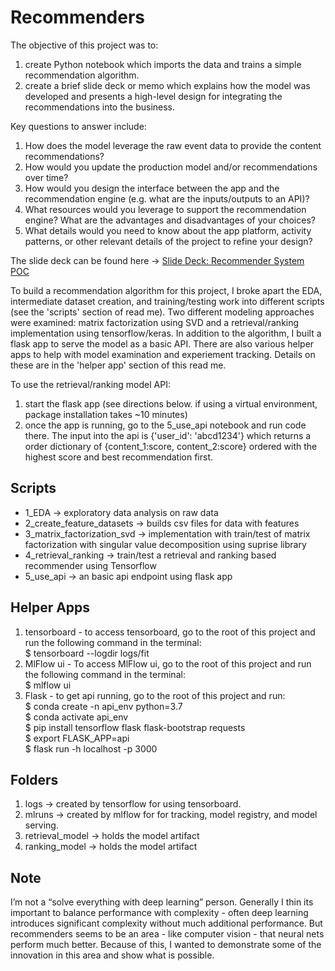 # Recommenders
The objective of this project was to:
1. create Python notebook which imports the data and trains a simple recommendation algorithm.
2. create a brief slide deck or memo which explains how the model was developed and presents a high-level design for integrating the recommendations into the business.

Key questions to answer include:
1. How does the model leverage the raw event data to provide the content recommendations?
2. How would you update the production model and/or recommendations over time?
3. How would you design the interface between the app and the recommendation engine (e.g. what are the inputs/outputs to an API)?
4. What resources would you leverage to support the recommendation engine? What are the advantages and disadvantages of your choices?
5. What details would you need to know about the app platform, activity patterns, or
other relevant details of the project to refine your design?

The slide deck can be found here -> [Slide Deck: Recommender System POC](https://docs.google.com/presentation/d/125fHNkl2iV7J0MNec3c1JziTNHdGIiupGeZDp3NKnoo/edit#slide=id.p)

To build a recommendation algorithm for this project, I broke apart the EDA, intermediate dataset creation, and training/testing work into different scripts (see the 'scripts' section of read me). Two different modeling approaches were examined: matrix factorization using SVD and a retrieval/ranking implementation using tensorflow/keras. In addition to the algorithm, I built a flask app to serve the model as a basic API. There are also various helper apps to help with model examination and experiement tracking. Details on these are in the 'helper app' section of this read me.

To use the retrieval/ranking model API:
1. start the flask app (see directions below. if using a virtual environment, package installation takes ~10 minutes) 
2. once the app is running, go to the 5_use_api notebook and run code there. The input into the api is {'user_id': 'abcd1234'} which returns a order dictionary of {content_1:score, content_2:score} ordered with the highest score and best recommendation first.


## Scripts

* 1_EDA -> exploratory data analysis on raw data
* 2_create_feature_datasets  -> builds csv files for data with features
* 3_matrix_factorization_svd -> implementation with train/test of matrix factorization with singular value decomposition using suprise library
* 4_retrieval_ranking -> train/test a retrieval and ranking based recommender using Tensorflow 
* 5_use_api -> an basic api endpoint using flask app

## Helper Apps
1. tensorboard - to access tensorboard, go to the root of this project and run the following command in the terminal:<br/>  $ tensorboard --logdir logs/fit
2. MlFlow ui - To access MlFlow ui, go to the root of this project and run the following command in the terminal:<br/> $ mlflow ui 
3. Flask - to get api running, go to the root of this project and run: <br/>
$ conda create -n api_env python=3.7 <br/>
$ conda activate api_env <br/>
$ pip install tensorflow flask flask-bootstrap requests <br/>
$ export FLASK_APP=api <br/>
$ flask run -h localhost -p 3000 <br/>

## Folders

1. logs -> created by tensorflow for using tensorboard. 
2. mlruns -> created by mlflow for for tracking, model registry, and model serving.
3. retrieval_model -> holds the model artifact
4. ranking_model -> holds the model artifact 


## Note
I’m not a “solve everything with deep learning” person. Generally I thin its important to balance performance with complexity - often deep learning introduces significant complexity without much additional performance. But recommenders seems to be an area - like computer vision - that neural nets perform much better. Because of this, I wanted to demonstrate some of the innovation in this area and show what is possible. 

